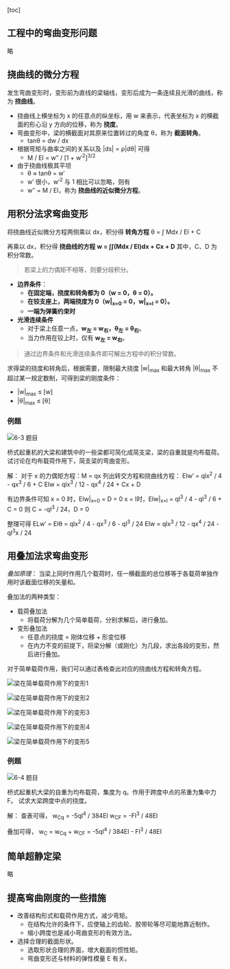 [toc]

## 工程中的弯曲变形问题

略

## 挠曲线的微分方程

发生弯曲变形时，变形前为直线的梁轴线，变形后成为一条连续且光滑的曲线，称为 **挠曲线**。

- 挠曲线上横坐标为 x 的任意点的纵坐标，用 w 来表示，代表坐标为 x 的横截面的形心沿 y 方向的位移，称为 **挠度**。
- 弯曲变形中，梁的横截面对其原来位置转过的角度 &theta;，称为 **截面转角**。
    - tan&theta; = dw / dx
- 根据弯矩与曲率之间的关系以及 |ds| = &rho;|d&theta;| 可得
    - M / EI = w&Prime; / [1 + w&prime;<sup>2</sup>]<sup>3/2</sup>
- 由于挠曲线极其平坦
    - &theta; ≈ tan&theta; = w&prime;
    - w&prime; 很小，w&prime;<sup>2</sup> 与 1 相比可以忽略，则有
    - w&Prime; = M / EI，称为 **挠曲线的近似微分方程**。

## 用积分法求弯曲变形

将挠曲线近似微分方程两侧乘以 dx，积分得 **转角方程**
&theta; = &int; Mdx / EI + C

再乘以 dx，积分得 **挠曲线的方程**
**w = &int;&int;(Mdx / EI)dx + Cx + D**
其中，C、D 为积分常数。

> 若梁上的力偶矩不相等，则要分段积分。

- **边界条件**：
    - **在固定端，挠度和转角都为 0（w = 0，&theta; = 0）。**
    - **在铰支座上，两端挠度为 0（w|<sub>x=0</sub> = 0，w|<sub>x=l</sub> = 0）。**
    - **一端为弹簧约束时**
- **光滑连续条件**
    - 对于梁上任意一点，**w<sub>左</sub> = w<sub>右</sub>，&theta;<sub>左</sub> = &theta;<sub>右</sub>**。
    - 当力作用在铰上时，仅有 **w<sub>左</sub> = w<sub>右</sub>**。

> 通过边界条件和光滑连续条件即可解出方程中的积分常数。

求得梁的挠度和转角后，根据需要，限制最大挠度 |w|<sub>max</sub> 和最大转角 |&theta;|<sub>max</sub> 不超过某一规定数制，可得到梁的刚度条件：

- |w|<sub>max</sub> &le; [w]
- |&theta;|<sub>max</sub> &le; [&theta;]

### 例题

![6-3 题目](http://oxnec2zdn.bkt.clouddn.com/mechanicofmaterials/6-3timu.PNG)

桥式起重机的大梁和建筑中的一些梁都可简化成简支梁，梁的自重就是均布载荷。
试讨论在均布载荷作用下，简支梁的弯曲变形。

解：
对于 x 的力偶矩方程：M = qx
列出转交方程和挠曲线方程：
EIw&prime; = qlx<sup>2</sup> / 4 - qx<sup>3</sup> / 6 + C
EIw = qlx<sup>3</sup> / 12 - qx<sup>4</sup> / 24 + Cx + D

有边界条件可知
x = 0 时，EIw|<sub>x=0</sub> = D = 0
x = l时，EIw|<sub>x=l</sub> = ql<sup>3</sup> / 4 - ql<sup>3</sup> / 6 + C = 0
则 C = -ql<sup>3</sup> / 24，D = 0

整理可得
ELw&prime; = EI&theta; = qlx<sup>2</sup> / 4 - qx<sup>3</sup> / 6 - ql<sup>3</sup> / 24
EIw = qlx<sup>3</sup> / 12 - qx<sup>4</sup> / 24 - ql<sup>3</sup>x / 24

## 用叠加法求弯曲变形

*叠加原理*：
当梁上同时作用几个载荷时，任一横截面的总位移等于各载荷单独作用时该截面位移的矢量和。

叠加法的两种类型：

- 载荷叠加法
    - 将载荷分解为几个简单载荷，分别求解后，进行叠加。
- 变形叠加法
    - 任意点的挠度 = 刚体位移 + 形变位移
    - 在内力不变的前提下，将梁分解（或刚化）为几段，求出各段的变形，然后进行叠加。

对于简单载荷作用，我们可以通过表格查出对应的挠曲线方程和转角方程。

![梁在简单载荷作用下的变形1](http://oxnec2zdn.bkt.clouddn.com/mechanicofmaterials/liangzaijiandanzaihezuoyongxiadebianxing1.PNG)

![梁在简单载荷作用下的变形2](http://oxnec2zdn.bkt.clouddn.com/mechanicofmaterials/liangzaijiandanzaihezuoyongxiadebianxing2.PNG)

![梁在简单载荷作用下的变形3](http://oxnec2zdn.bkt.clouddn.com/mechanicofmaterials/liangzaijiandanzaihezuoyongxiadebianxing3.PNG)

![梁在简单载荷作用下的变形4](http://oxnec2zdn.bkt.clouddn.com/mechanicofmaterials/liangzaijiandanzaihezuoyongxiadebianxing4.PNG)

![梁在简单载荷作用下的变形5](http://oxnec2zdn.bkt.clouddn.com/mechanicofmaterials/liangzaijiandanzaihezuoyongxiadebianxing5.PNG)

### 例题

![6-4 题目](http://oxnec2zdn.bkt.clouddn.com/mechanicofmaterials/6-4timu1.png)

桥式起重机大梁的自重为均布载荷，集度为 q。作用于跨度中点的吊重为集中力 F。
试求大梁跨度中点的挠度。

解：
查表可得，
w<sub>Cq</sub> = -5ql<sup>4</sup> / 384EI
w<sub>CF</sub> = -Fl<sup>3</sup> / 48EI

叠加可得，
w<sub>C</sub> = w<sub>Cq</sub> + w<sub>CF</sub> = -5ql<sup>4</sup> / 384EI - Fl<sup>3</sup> / 48EI

## 简单超静定梁

略

## 提高弯曲刚度的一些措施

- 改善结构形式和载荷作用方式，减少弯矩。
    - 在结构允许的条件下，应使轴上的齿轮、胶带轮等尽可能地靠近制作。
    - 缩小跨度也是减小弯曲变形的有效方法。
- 选择合理的截面形状。
    - 选取形状合理的界面，增大截面的惯性矩。
    - 弯曲变形还与材料的弹性模量 E 有关。
